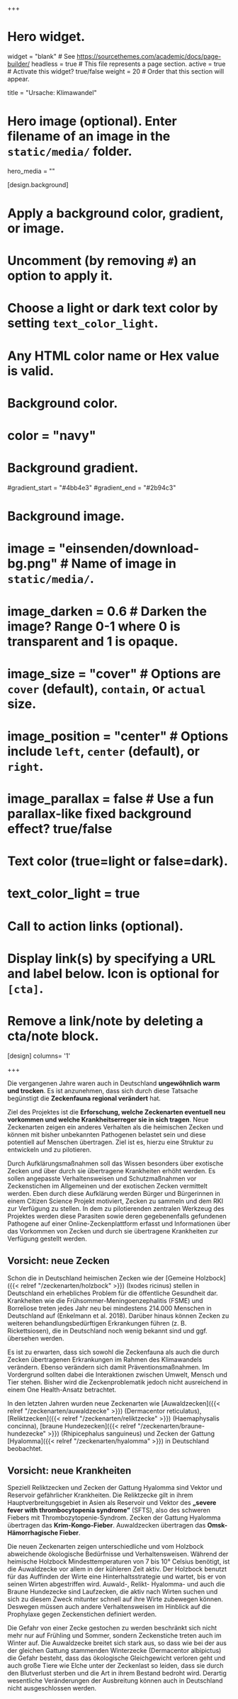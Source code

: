 +++
# Hero widget.
widget = "blank"  # See https://sourcethemes.com/academic/docs/page-builder/
headless = true  # This file represents a page section.
active = true  # Activate this widget? true/false
weight = 20  # Order that this section will appear.

title = "Ursache: Klimawandel"

# Hero image (optional). Enter filename of an image in the `static/media/` folder.
hero_media = ""

[design.background]
# Apply a background color, gradient, or image.
#   Uncomment (by removing `#`) an option to apply it.
#   Choose a light or dark text color by setting `text_color_light`.
#   Any HTML color name or Hex value is valid.

# Background color.
# color = "navy"

# Background gradient.
#gradient_start = "#4bb4e3"
#gradient_end = "#2b94c3"

# Background image.
# image = "einsenden/download-bg.png"  # Name of image in `static/media/`.
# image_darken = 0.6  # Darken the image? Range 0-1 where 0 is transparent and 1 is opaque.
# image_size = "cover"  #  Options are `cover` (default), `contain`, or `actual` size.
# image_position = "center"  # Options include `left`, `center` (default), or `right`.
# image_parallax = false  # Use a fun parallax-like fixed background effect? true/false

# Text color (true=light or false=dark).
# text_color_light = true

# Call to action links (optional).
#   Display link(s) by specifying a URL and label below. Icon is optional for `[cta]`.
#   Remove a link/note by deleting a cta/note block.

[design]
  columns= '1'

+++

Die vergangenen Jahre waren auch in Deutschland **ungewöhnlich warm und trocken**. Es
ist anzunehmen, dass sich durch diese Tatsache begünstigt die **Zeckenfauna regional verändert** hat.

Ziel des Projektes ist die **Erforschung, welche Zeckenarten eventuell neu vorkommen und welche Krankheitserreger
sie in sich tragen**. Neue Zeckenarten zeigen ein anderes Verhalten als die heimischen Zecken und können mit
bisher unbekannten Pathogenen belastet sein und diese potentiell auf Menschen übertragen. Ziel ist es, hierzu 
eine Struktur zu entwickeln und zu pilotieren.

Durch Aufklärungsmaßnahmen soll das Wissen besonders über exotische Zecken und über durch sie übertragene 
Krankheiten erhöht werden. Es sollen angepasste Verhaltensweisen und Schutzmaßnahmen vor Zeckenstichen im Allgemeinen
und der exotischen Zecken vermittelt werden. Eben durch diese Aufklärung werden Bürger und Bürgerinnen in einem Citizen 
Science Projekt motiviert, Zecken zu sammeln und dem RKI zur Verfügung zu stellen. In dem zu pilotierenden zentralen 
Werkzeug des Projektes werden diese Parasiten sowie deren gegebenenfalls gefundenen Pathogene auf einer 
Online-Zeckenplattform erfasst und Informationen über das Vorkommen von Zecken und durch sie übertragene Krankheiten 
zur Verfügung gestellt werden.

## Vorsicht: neue Zecken

Schon die in Deutschland heimischen Zecken wie der [Gemeine Holzbock]({{< relref "/zeckenarten/holzbock" >}}) (Ixodes ricinus) stellen in Deutschland ein erhebliches
Problem für die öffentliche Gesundheit dar. Krankheiten wie die Frühsommer-Meningoenzephalitis (FSME) und Borreliose treten 
jedes Jahr neu bei mindestens 214.000 Menschen in Deutschland auf (Enkelmann et al. 2018). Darüber hinaus können Zecken 
zu weiteren behandlungsbedürftigen Erkrankungen führen (z. B. Rickettsiosen), die in Deutschland noch wenig bekannt sind 
und ggf. übersehen werden.

Es ist zu erwarten, dass sich sowohl die Zeckenfauna als auch die durch Zecken übertragenen Erkrankungen im Rahmen des 
Klimawandels verändern. Ebenso verändern sich damit Präventionsmaßnahmen. Im Vordergrund sollten dabei die Interaktionen 
zwischen Umwelt, Mensch und Tier stehen. Bisher wird die Zeckenproblematik jedoch nicht ausreichend in einem One Health-Ansatz
betrachtet.

In den letzten Jahren wurden neue Zeckenarten wie [Auwaldzecken]({{< relref "/zeckenarten/auwaldzecke" >}}) (Dermacentor reticulatus),
[Reliktzecken]({{< relref "/zeckenarten/reliktzecke" >}}) (Haemaphysalis concinna), [braune Hundezecken]({{< relref "/zeckenarten/braune-hundezecke" >}})
(Rhipicephalus sanguineus) und Zecken der Gattung [Hyalomma]({{< relref "/zeckenarten/hyalomma" >}}) in Deutschland beobachtet.

## Vorsicht: neue Krankheiten

Speziell Reliktzecken und Zecken der Gattung Hyalomma sind Vektor und Reservoir gefährlicher Krankheiten. Die Reliktzecke
gilt in ihrem Hauptverbreitungsgebiet in Asien als Reservoir und Vektor des **„severe fever with thrombocytopenia syndrome”**
(SFTS), also des schweren Fiebers mit Thrombozytopenie-Syndrom. Zecken der Gattung Hyalomma übertragen das
**Krim-Kongo-Fieber**. Auwaldzecken übertragen das **Omsk-Hämorrhagische Fieber**.

Die neuen Zeckenarten zeigen unterschiedliche und vom Holzbock abweichende ökologische Bedürfnisse und Verhaltensweisen.
Während der heimische Holzbock Mindesttemperaturen von 7 bis 10° Celsius benötigt, ist die Auwaldzecke vor allem in
der kühleren Zeit aktiv. Der Holzbock benutzt für das Auffinden der Wirte eine Hinterhaltsstrategie und wartet, 
bis er von seinen Wirten abgestriffen wird. Auwald-, Relikt- Hyalomma- und auch die Braune Hundezecke sind Laufzecken, 
die aktiv nach Wirten suchen und sich zu diesem Zweck mitunter schnell auf ihre Wirte zubewegen können. Deswegen müssen
auch andere Verhaltensweisen im Hinblick auf die Prophylaxe gegen Zeckenstichen definiert werden.

Die Gefahr von einer Zecke gestochen zu werden beschränkt sich nicht mehr nur auf Frühling und Sommer, sondern 
Zeckenstiche treten auch im Winter auf. Die Auwaldzecke breitet sich stark aus, so dass wie bei der aus der gleichen
Gattung stammenden Winterzecke (Dermacentor albipictus) die Gefahr besteht, dass das ökologische Gleichgewicht verloren
geht und auch große Tiere wie Elche unter der Zeckenlast so leiden, dass sie durch den Blutverlust sterben und die Art
in ihrem Bestand bedroht wird. Derartig wesentliche Veränderungen der Ausbreitung können auch in
Deutschland nicht ausgeschlossen werden.
